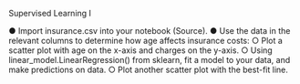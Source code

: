 Supervised Learning I

● Import insurance.csv into your notebook (Source).
● Use the data in the relevant columns to determine how age affects
insurance costs:
○ Plot a scatter plot with age on the x-axis and charges on the y-axis.
○ Using linear_model.LinearRegression() from sklearn, fit a model to
your data, and make predictions on data.
○ Plot another scatter plot with the best-fit line.
